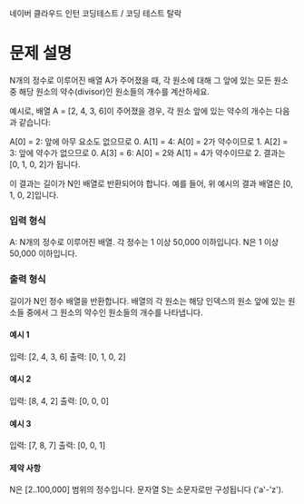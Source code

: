 네이버 클라우드 인턴 코딩테스트 / 코딩 테스트 탈락

# 문제 설명

N개의 정수로 이루어진 배열 A가 주어졌을 때, 각 원소에 대해 그 앞에 있는 모든 원소 중 해당 원소의 약수(divisor)인 원소들의 개수를 계산하세요.

예시로, 배열 A = [2, 4, 3, 6]이 주어졌을 경우, 각 원소 앞에 있는 약수의 개수는 다음과 같습니다:

A[0] = 2: 앞에 아무 요소도 없으므로 0.
A[1] = 4: A[0] = 2가 약수이므로 1.
A[2] = 3: 앞에 약수가 없으므로 0.
A[3] = 6: A[0] = 2와 A[1] = 4가 약수이므로 2.
결과는 [0, 1, 0, 2]가 됩니다.

이 결과는 길이가 N인 배열로 반환되어야 합니다. 예를 들어, 위 예시의 결과 배열은 [0, 1, 0, 2]입니다.

### 입력 형식

A: N개의 정수로 이루어진 배열. 각 정수는 1 이상 50,000 이하입니다.
N은 1 이상 50,000 이하입니다.

### 출력 형식

길이가 N인 정수 배열을 반환합니다. 배열의 각 원소는 해당 인덱스의 원소 앞에 있는 원소들 중에서 그 원소의 약수인 원소들의 개수를 나타냅니다.

#### 예시 1

입력: [2, 4, 3, 6]
출력: [0, 1, 0, 2]

#### 예시 2

입력: [8, 4, 2]
출력: [0, 0, 0]

#### 예시 3

입력: [7, 8, 7]
출력: [0, 0, 1]

#### 제약 사항

N은 [2..100,000] 범위의 정수입니다.
문자열 S는 소문자로만 구성됩니다 ('a'-'z').
